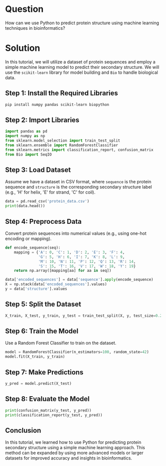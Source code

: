 # Question

How can we use Python to predict protein structure using machine learning techniques in bioinformatics?

# Solution

In this tutorial, we will utilize a dataset of protein sequences and employ a simple machine learning model to predict their secondary structure. We will use the `scikit-learn` library for model building and `Bio` to handle biological data.

## Step 1: Install the Required Libraries

```bash
pip install numpy pandas scikit-learn biopython
```

## Step 2: Import Libraries

```python
import pandas as pd
import numpy as np
from sklearn.model_selection import train_test_split
from sklearn.ensemble import RandomForestClassifier
from sklearn.metrics import classification_report, confusion_matrix
from Bio import SeqIO
```

## Step 3: Load Dataset

Assume we have a dataset in CSV format, where `sequence` is the protein sequence and `structure` is the corresponding secondary structure label (e.g., 'H' for helix, 'E' for strand, 'C' for coil).

```python
data = pd.read_csv('protein_data.csv')
print(data.head())
```

## Step 4: Preprocess Data

Convert protein sequences into numerical values (e.g., using one-hot encoding or mapping).

```python
def encode_sequence(seq):
    mapping = {'A': 0, 'C': 1, 'D': 2, 'E': 3, 'F': 4,
               'G': 5, 'H': 6, 'I': 7, 'K': 8, 'L': 9,
               'M': 10, 'N': 11, 'P': 12, 'Q': 13, 'R': 14,
               'S': 15, 'T': 16, 'V': 17, 'W': 18, 'Y': 19}
    return np.array([mapping[aa] for aa in seq])

data['encoded_sequences'] = data['sequence'].apply(encode_sequence)
X = np.stack(data['encoded_sequences'].values)
y = data['structure'].values
```

## Step 5: Split the Dataset

```python
X_train, X_test, y_train, y_test = train_test_split(X, y, test_size=0.2, random_state=42)
```

## Step 6: Train the Model

Use a Random Forest Classifier to train on the dataset.

```python
model = RandomForestClassifier(n_estimators=100, random_state=42)
model.fit(X_train, y_train)
```

## Step 7: Make Predictions

```python
y_pred = model.predict(X_test)
```

## Step 8: Evaluate the Model

```python
print(confusion_matrix(y_test, y_pred))
print(classification_report(y_test, y_pred))
```

## Conclusion

In this tutorial, we learned how to use Python for predicting protein secondary structure using a simple machine learning approach. This method can be expanded by using more advanced models or larger datasets for improved accuracy and insights in bioinformatics.